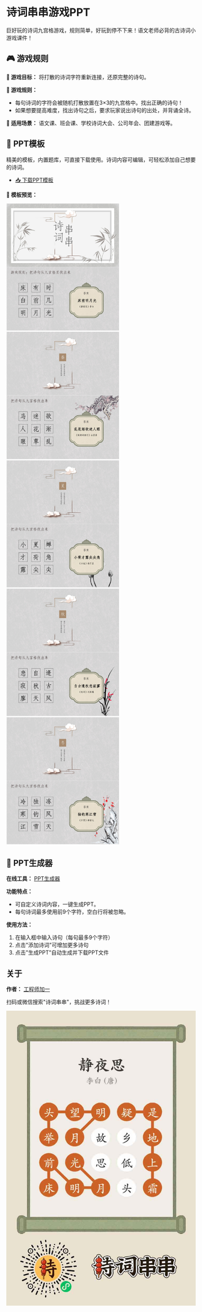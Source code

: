 # 诗词串串游戏PPT

巨好玩的诗词九宫格游戏，规则简单，好玩到停不下来！语文老师必背的古诗词小游戏课件！

## 🎮 游戏规则

**🎯 游戏目标：** 将打散的诗词字符重新连接，还原完整的诗句。

**🎲 游戏规则：**

- 每句诗词的字符会被随机打散放置在3×3的九宫格中。找出正确的诗句！
- 如果想要提高难度，找出诗句之后，要求玩家说出诗句的出处，并背诵全诗。

**🎈 适用场景：** 语文课、班会课、学校诗词大会、公司年会、团建游戏等。

## 📄 PPT模板

精美的模板，内置题库，可直接下载使用。诗词内容可编辑，可轻松添加自己想要的诗词。

- [📥 下载PPT模板](/public/pptx/诗词串串.pptx?raw=true)

**📸 模板预览：**

<img src="public/preview/PPT1.jpg" alt="PPT模板预览1" width="300"/>
<img src="public/preview/PPT2.jpg" alt="PPT模板预览2" width="300"/>
<img src="public/preview/ppt3.jpg" alt="PPT模板预览3" width="300"/>
<img src="public/preview/PPT4.jpg" alt="PPT模板预览4" width="300"/>
<img src="public/preview/ppt5.jpg" alt="PPT模板预览5" width="300"/>

## 🚀 PPT生成器

**在线工具：** [PPT生成器](https://oonne.github.io/poetry-strands-ppt/)

**功能特点：**

- 可自定义诗词内容，一键生成PPT。
- 每句诗词最多使用前9个字符，空白行将被忽略。

**使用方法：**

1. 在输入框中输入诗句（每句最多9个字符）
2. 点击"添加诗词"可增加更多诗句
3. 点击"生成PPT"自动生成并下载PPT文件

## 关于

**作者：** [工程师加一](https://blog.oonne.com)

扫码或微信搜索"诗词串串"，挑战更多诗词！

![诗词串串海报](poster.jpg)
